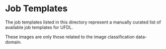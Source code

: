 # Job Templates

The job templates listed in this directory represent a manually curated list of
available job templates for UFDL.

These images are only those related to the image classification data-domain.

